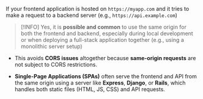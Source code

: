 If your frontend application is hosted on `https://myapp.com` and it tries to make a request to a backend server (e.g., `https://api.example.com`)

> [!INFO] Yes, it is **possible and common** to use the same origin for both the frontend and backend, especially during local development or when deploying a full-stack application together (e.g., using a monolithic server setup)
- This avoids **CORS issues** altogether because **same-origin requests** are not subject to CORS restrictions.

- **Single-Page Applications (SPAs)** often serve the frontend and API from the same origin using a server like **Express**, **Django**, or **Rails**, which handles both static files (HTML, JS, CSS) and API requests.